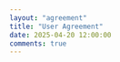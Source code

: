 ```yaml
---
layout: "agreement"
title: "User Agreement"
date: 2025-04-20 12:00:00
comments: true
---
```


<script>
window.open("./en","_self")
  </script>
